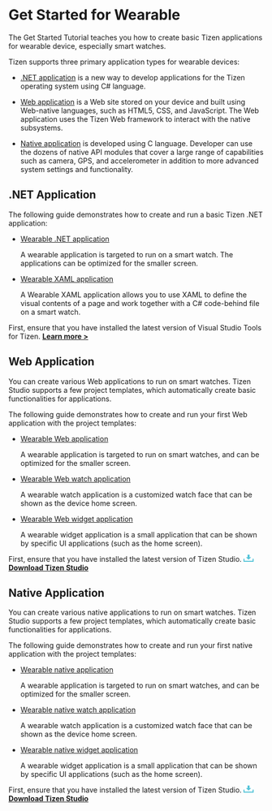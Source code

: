 # Get Started for Wearable

The Get Started Tutorial teaches you how to create basic Tizen applications for wearable device, especially smart watches.

Tizen supports three primary application types for wearable devices:

-   [.NET application](#dotnet-application) is a new way to develop applications for the Tizen operating system using C# language.

-   [Web application](#web-application) is a Web site stored on your device and built using Web-native languages, such as HTML5, CSS, and JavaScript. The Web application uses the Tizen Web framework to interact with the native subsystems.

-   [Native application](#native-application) is developed using C language. Developer can use the dozens of native API modules that cover a large range of capabilities such as camera, GPS, and accelerometer in addition to more advanced system settings and functionality.

<a name="dotnet-application"> </a>
## .NET Application

The following guide demonstrates how to create and run a basic Tizen .NET application:

-   [Wearable .NET application](../dotnet/get-started/wearable/first-app.md)

    A wearable application is targeted to run on a smart watch. The applications can be optimized for the smaller screen.

-   [Wearable XAML application](../dotnet/get-started/wearable/first-xaml-app.md)

    A Wearable XAML application allows you to use XAML to define the visual contents of a page and work together with a C# code-behind file on a smart watch.

First, ensure that you have installed the latest version of Visual Studio Tools for Tizen. [**Learn more >**](../vstools/install.md)

## Web Application

You can create various Web applications to run on smart watches. Tizen Studio supports a few project templates, which automatically create basic functionalities for applications.

The following guide demonstrates how to create and run your first Web application with the project templates:

-   [Wearable Web application](../web/get-started/wearable/first-app.md)

    A wearable application is targeted to run on smart watches, and can be optimized for the smaller screen.

-   [Wearable Web watch application](../web/get-started/wearable-watch/first-app-watch.md)

    A wearable watch application is a customized watch face that can be shown as the device home screen.

-   [Wearable Web widget application](../web/get-started/wearable-widget/first-app-widget.md)

    A wearable widget application is a small application that can be shown by specific UI applications (such as the home screen).

First, ensure that you have installed the latest version of Tizen Studio. <a href="https://developer.tizen.org/development/tizen-studio/download" target="_blank">
<img src="media/ic_docs_download.png"><strong> Download Tizen Studio</strong></a>

## Native Application

You can create various native applications to run on smart watches. Tizen Studio supports a few project templates, which automatically create basic functionalities for applications.

The following guide demonstrates how to create and run your first  native application with the project templates:

-   [Wearable native application](../native/get-started/wearable/first-app.md)

    A wearable application is targeted to run on smart watches, and can be optimized for the smaller screen.

-   [Wearable native watch application](../native/get-started/wearable-watch/first-app-watch.md)

    A wearable watch application is a customized watch face that can be shown as the device home screen.

-   [Wearable native widget application](../native/get-started/wearable-widget/first-app-widget.md)

    A wearable widget application is a small application that can be shown by specific UI applications (such as the home screen).

First, ensure that you have installed the latest version of Tizen Studio. <a href="https://developer.tizen.org/development/tizen-studio/download" target="_blank">
<img src="media/ic_docs_download.png"><strong> Download Tizen Studio</strong></a>
